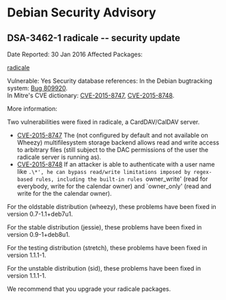 
Debian Security Advisory
========================


DSA-3462-1 radicale -- security update
--------------------------------------



Date Reported:
30 Jan 2016
Affected Packages:

[radicale](https://packages.debian.org/src:radicale)

Vulnerable:
Yes
Security database references:
In the Debian bugtracking system: [Bug 809920](https://bugs.debian.org/cgi-bin/bugreport.cgi?bug=809920).  
In Mitre's CVE dictionary: [CVE-2015-8747](https://security-tracker.debian.org/tracker/CVE-2015-8747), [CVE-2015-8748](https://security-tracker.debian.org/tracker/CVE-2015-8748).  

More information:

Two vulnerabilities were fixed in radicale, a CardDAV/CalDAV server.


* [CVE-2015-8747](https://security-tracker.debian.org/tracker/CVE-2015-8747)
The (not configured by default and not available on Wheezy)
 multifilesystem storage backend allows read and write access to
 arbitrary files (still subject to the DAC permissions of the user
 the radicale server is running as).
* [CVE-2015-8748](https://security-tracker.debian.org/tracker/CVE-2015-8748)
If an attacker is able to authenticate with a user name like `.\*',
 he can bypass read/write limitations imposed by regex-based rules,
 including the built-in rules `owner\_write' (read for everybody,
 write for the calendar owner) and `owner\_only' (read and write for
 the the calendar owner).


For the oldstable distribution (wheezy), these problems have been fixed
in version 0.7-1.1+deb7u1.


For the stable distribution (jessie), these problems have been fixed in
version 0.9-1+deb8u1.


For the testing distribution (stretch), these problems have been fixed
in version 1.1.1-1.


For the unstable distribution (sid), these problems have been fixed in
version 1.1.1-1.


We recommend that you upgrade your radicale packages.





